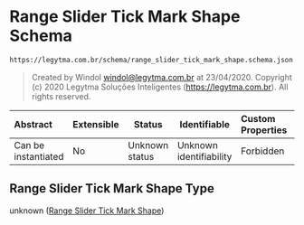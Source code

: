 # Range Slider Tick Mark Shape Schema

```txt
https://legytma.com.br/schema/range_slider_tick_mark_shape.schema.json
```




> Created by Windol [windol@legytma.com.br](mailto:windol@legytma.com.br) at 23/04/2020.
> Copyright (c) 2020 Legytma Soluções Inteligentes (<https://legytma.com.br>). All rights reserved.
>

| Abstract            | Extensible | Status         | Identifiable            | Custom Properties | Additional Properties | Access Restrictions | Defined In                                                                                                            |
| :------------------ | ---------- | -------------- | ----------------------- | :---------------- | --------------------- | ------------------- | --------------------------------------------------------------------------------------------------------------------- |
| Can be instantiated | No         | Unknown status | Unknown identifiability | Forbidden         | Allowed               | none                | [range_slider_tick_mark_shape.schema.json](../schema/range_slider_tick_mark_shape.schema.json "open original schema") |

## Range Slider Tick Mark Shape Type

unknown ([Range Slider Tick Mark Shape](range_slider_tick_mark_shape.md))
